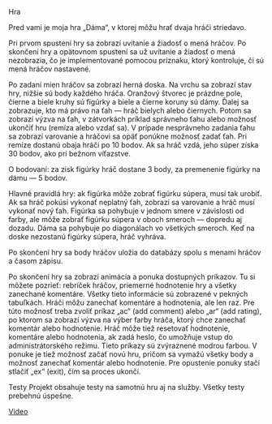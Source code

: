 Hra

Pred vami je moja hra „Dáma“, v ktorej môžu hrať dvaja hráči striedavo.

Pri prvom spustení hry sa zobrazí uvítanie a žiadosť o mená hráčov. Po skončení hry a opätovnom spustení sa už uvítanie a žiadosť o mená nezobrazia, čo je implementované pomocou príznaku, ktorý kontroluje, či sú mená hráčov nastavené.

Po zadaní mien hráčov sa zobrazí herná doska. Na vrchu sa zobrazí stav hry, nižšie sú body každého hráča. Oranžový štvorec je prázdne pole, čierne a biele kruhy sú figúrky a biele a čierne koruny sú dámy. Ďalej sa zobrazuje, kto má právo na ťah — hráč bielych alebo čiernych. Potom sa zobrazí výzva na ťah, v zátvorkách príklad správneho ťahu alebo možnosť ukončiť hru (remíza alebo vzdať sa). V prípade nesprávneho zadania ťahu sa zobrazí varovanie a hráčovi sa opäť ponúkne možnosť zadať ťah. Pri remíze dostanú obaja hráči po 10 bodov. Ak sa hráč vzdá, jeho súper získa 30 bodov, ako pri bežnom víťazstve.

O bodovaní: za zisk figúrky hráč dostane 3 body, za premenenie figúrky na dámu — 5 bodov.

Hlavné pravidlá hry: ak figúrka môže zobrať figúrku súpera, musí tak urobiť. Ak sa hráč pokúsi vykonať neplatný ťah, zobrazí sa varovanie a hráč musí vykonať nový ťah. Figúrka sa pohybuje v jednom smere v závislosti od farby, ale môže zobrať figúrku súpera v oboch smeroch — dopredu aj dozadu. Dáma sa pohybuje po diagonálach vo všetkých smeroch. Keď na doske nezostanú figúrky súpera, hráč vyhráva.

Po skončení hry sa body hráčov uložia do databázy spolu s menami hráčov a časom zápisu.

Po skončení hry sa zobrazí animácia a ponuka dostupných príkazov. Tu si môžete pozrieť: rebríček hráčov, priemerné hodnotenie hry a všetky zanechané komentáre. Všetky tieto informácie sú zobrazené v pekných tabuľkách. Hráči môžu zanechať komentáre a hodnotenia, ale len raz. Pre túto možnosť treba zvoliť príkaz „ac“ (add comment) alebo „ar“ (add rating), po ktorom sa zobrazí výzva na výber farby hráča, ktorý chce zanechať komentár alebo hodnotenie. Hráč môže tiež resetovať hodnotenie, komentáre alebo hodnotenia, ak zadá heslo, čo umožňuje vstup do administrátorského režimu. Tieto príkazy sú zvýraznené modrou farbou. V ponuke je tiež možnosť začať novú hru, pričom sa vymažú všetky body a možnosť zanechať komentár alebo hodnotenie. Pre opustenie ponuky stačí stlačiť „ex“ (exit), čím sa proces ukončí.

Testy
Projekt obsahuje testy na samotnú hru aj na služby. Všetky testy prebehnú úspešne.

[Video](https://youtu.be/ktSWH9NGdss)